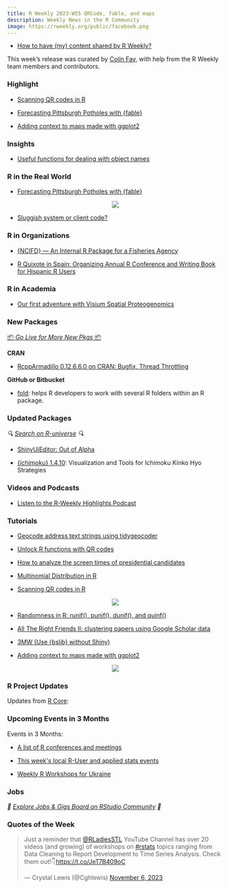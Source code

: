 ```yaml
---
title: R Weekly 2023-W55 QRCode, fable, and maps
description: Weekly News in the R Community
image: https://rweekly.org/public/facebook.png
---
```

+ [How to have (my) content shared by R Weekly?](https://github.com/rweekly/rweekly.org#how-to-have-my-content-shared-by-r-weekly)

This week’s release was curated by [Colin Fay](https://colinfay.me), with help from the R Weekly team members and contributors.


### Highlight

+ [Scanning QR codes in R](https://ropensci.org/blog/2023/10/30/opencv-qr/)

+ [Forecasting Pittsburgh Potholes with {fable}](https://ctompkins.netlify.app/post/forecasting-pittsburgh-potholes-with-fable/)

+ [Adding context to maps made with ggplot2](https://mm218.dev/posts/2023-10-31-map-context/index.html)


### Insights

+ [Useful functions for dealing with object names](https://masalmon.eu/2023/11/06/functions-dealing-with-names/)

### R in the Real World

+ [Forecasting Pittsburgh Potholes with {fable}](https://ctompkins.netlify.app/post/forecasting-pittsburgh-potholes-with-fable/)

<picture>
    <div align = "center"><img src ="https://ctompkins.netlify.app/post/forecasting-pittsburgh-potholes-with-fable/featured_huff280da2ba4585b3054796d617768f86_99037_720x0_resize_lanczos_3.png"></div>
</picture>

+ [Sluggish system or client code?](https://www.jumpingrivers.com/blog/dplyr-debugging-posit-diffify/)

### R in Organizations

+ [{NCIFD} — An Internal R Package for a Fisheries Agency](https://afspubs.onlinelibrary.wiley.com/doi/10.1002/fsh.10974)

+ [R Quixote in Spain: Organizing Annual R Conference and Writing Book for Hispanic R Users](https://www.r-consortium.org/blog/2023/10/31/r-quixote-in-spain-organizing-annual-r-conference-and-writing-book-for-hispanic-r-users)


### R in Academia

+ [Our first adventure with Visium Spatial Proteogenomics](http://LieberInstitute.github.io/rstatsclub/2023/11/01/our-first-adventure-with-visium-spatial-proteogenomics/)

### New Packages

<p class="added-hostname"><a href="https://rweekly.org/live" target="_blank" class="externalLink">📦 <i>Go Live for More New Pkgs</i> 📦</a></p>

**CRAN**

+ [RcppArmadillo 0.12.6.6.0 on CRAN: Bugfix, Thread Throttling](https://dirk.eddelbuettel.com/blog/2023/10/31/#rcpparmadillo_0.12.6.6.0)

**GitHub or Bitbucket**

+ [fold](https://github.com/feddelegrand7/fold): helps R developers to work with several R folders within an R package.


### Updated Packages

<i>🔍 [Search on R-universe](https://r-universe.dev/search/) 🔍</i>

+ [ShinyUiEditor: Out of Alpha](https://posit.co/blog/shinyuieditor-out-of-alpha/)

+ [{ichimoku} 1.4.10](https://cran.r-project.org/package=ichimoku): Visualization and Tools for Ichimoku Kinko Hyo Strategies

### Videos and Podcasts

+ [Listen to the R-Weekly Highlights Podcast](https://rweekly.fireside.fm/)

### Tutorials

+ [Geocode address text strings using tidygeocoder](https://ikashnitsky.phd/2023/geocoding/index.html)

+ [Unlock R functions with QR codes](https://www.rostrum.blog/posts/2023-11-01-qr-enabled-fn/index.html)

+ [How to analyze the screen times of presidential candidates](https://www.storybench.org/how-to-analyze-the-screen-times-of-presidential-candidates/)

+ [Multinomial Distribution in R](https://www.spsanderson.com/steveondata/posts/2023-10-31/index.html)

+ [Scanning QR codes in R](https://ropensci.org/blog/2023/10/30/opencv-qr/)

<picture>
    <div align = "center"><img src ="https://ropensci.org/blog/2023/10/30/opencv-qr/output.jpg"></div>
</picture>

+ [Randomness in R: runif(), punif(), dunif(), and quinf()](https://www.spsanderson.com/steveondata/posts/2023-10-30/index.html)

+ [All The Right Friends II: clustering papers using Google Scholar data](https://quantixed.org/2023/10/29/all-the-right-friends-ii-clustering-papers-using-google-scholar-data/)

+ [3MW (Use {bslib} without Shiny)](https://3mw.albert-rapp.de/p/bslib-without-shiny)

+ [Adding context to maps made with ggplot2](https://mm218.dev/posts/2023-10-31-map-context/index.html)


<picture>
    <div align = "center"><img src ="https://www.mm218.dev/posts/2023-10-31-map-context/index_files/figure-html/unnamed-chunk-8-1.png"></div>
</picture>

<!--<div class="post-more-begin></div><div class="post-more-end"></div>-->

### R Project Updates

Updates from [R Core](http://developer.r-project.org/blosxom.cgi/R-devel/NEWS):

### Upcoming Events in 3 Months

Events in 3 Months:

+ [A list of R conferences and meetings](https://jumpingrivers.github.io/meetingsR/events.html)

+ [This week's local R-User and applied stats events](https://community.rstudio.com/c/irl)

+ [Weekly R Workshops for Ukraine](https://sites.google.com/view/dariia-mykhailyshyna/main/r-workshops-for-ukraine)

### Jobs

<i>💼 [Explore Jobs & Gigs Board on RStudio Community](https://community.rstudio.com/c/jobs/) 💼</i>

### Quotes of the Week

<blockquote class="twitter-tweet"><p lang="en" dir="ltr">Just a reminder that <a href="https://twitter.com/RLadiesSTL?ref_src=twsrc%5Etfw">@RLadiesSTL</a> YouTube Channel has over 20 videos (and growing) of workshops on <a href="https://twitter.com/hashtag/rstats?src=hash&amp;ref_src=twsrc%5Etfw">#rstats</a> topics ranging from Data Cleaning to Report Development to Time Series Analysis. Check them out!👇<a href="https://t.co/JeT7B409oC">https://t.co/JeT7B409oC</a></p>&mdash; Crystal Lewis (@Cghlewis) <a href="https://twitter.com/Cghlewis/status/1721534631759974876?ref_src=twsrc%5Etfw">November 6, 2023</a></blockquote> <script async src="https://platform.twitter.com/widgets.js" charset="utf-8"></script>